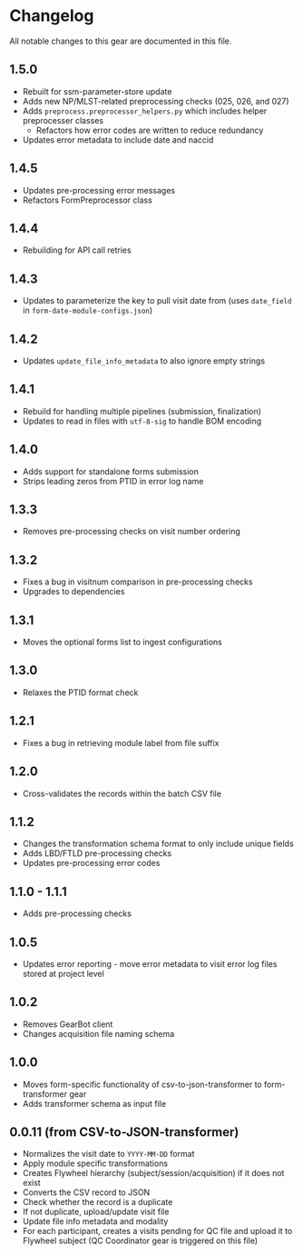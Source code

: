 # Changelog

All notable changes to this gear are documented in this file.

## 1.5.0
* Rebuilt for ssm-parameter-store update
* Adds new NP/MLST-related preprocessing checks (025, 026, and 027)
* Adds `preprocess.preprocessor_helpers.py` which includes helper preprocesser classes
    * Refactors how error codes are written to reduce redundancy
* Updates error metadata to include date and naccid
  
## 1.4.5
* Updates pre-processing error messages
* Refactors FormPreprocessor class

## 1.4.4
* Rebuilding for API call retries
  
## 1.4.3
* Updates to parameterize the key to pull visit date from (uses `date_field` in `form-date-module-configs.json`)

## 1.4.2
* Updates `update_file_info_metadata` to also ignore empty strings

## 1.4.1
* Rebuild for handling multiple pipelines (submission, finalization)
* Updates to read in files with `utf-8-sig` to handle BOM encoding

## 1.4.0
* Adds support for standalone forms submission
* Strips leading zeros from PTID in error log name
  
## 1.3.3
* Removes pre-processing checks on visit number ordering

## 1.3.2
* Fixes a bug in visitnum comparison in pre-processing checks
* Upgrades to dependencies
  
## 1.3.1
* Moves the optional forms list to ingest configurations
  
## 1.3.0
* Relaxes the PTID format check
  
## 1.2.1
* Fixes a bug in retrieving module label from file suffix
  
## 1.2.0
* Cross-validates the records within the batch CSV file

## 1.1.2
* Changes the transformation schema format to only include unique fields
* Adds LBD/FTLD pre-processing checks
* Updates pre-processing error codes

## 1.1.0 - 1.1.1
* Adds pre-processing checks
  
## 1.0.5
* Updates error reporting - move error metadata to visit error log files stored at project level
  
## 1.0.2
- Removes GearBot client
- Changes acquisition file naming schema

## 1.0.0

- Moves form-specific functionality of csv-to-json-transformer to form-transformer gear
- Adds transformer schema as input file

## 0.0.11 (from CSV-to-JSON-transformer)
- Normalizes the visit date to `YYYY-MM-DD` format
- Apply module specific transformations
- Creates Flywheel hierarchy (subject/session/acquisition) if it does not exist
- Converts the CSV record to JSON
- Check whether the record is a duplicate
- If not duplicate, upload/update visit file
- Update file info metadata and modality
- For each participant, creates a visits pending for QC file and upload it to Flywheel subject (QC Coordinator gear is triggered on this file)